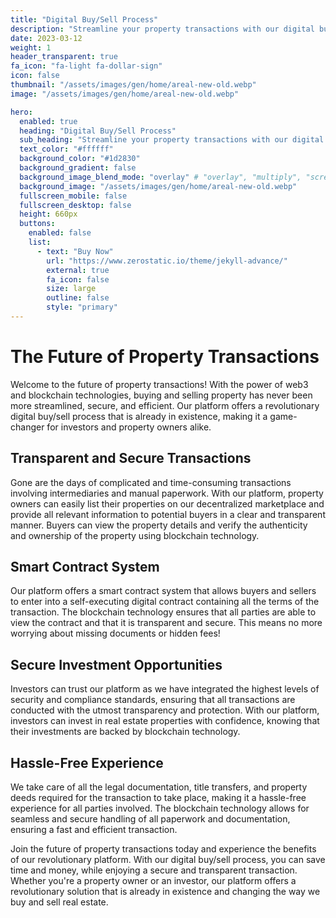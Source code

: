 ```yaml
---
title: "Digital Buy/Sell Process"
description: "Streamline your property transactions with our digital buy/sell process"
date: 2023-03-12
weight: 1
header_transparent: true
fa_icon: "fa-light fa-dollar-sign"
icon: false
thumbnail: "/assets/images/gen/home/areal-new-old.webp"
image: "/assets/images/gen/home/areal-new-old.webp"

hero:
  enabled: true
  heading: "Digital Buy/Sell Process"
  sub_heading: "Streamline your property transactions with our digital buy/sell process"
  text_color: "#ffffff"
  background_color: "#1d2830"
  background_gradient: false
  background_image_blend_mode: "overlay" # "overlay", "multiply", "screen"
  background_image: "/assets/images/gen/home/areal-new-old.webp"
  fullscreen_mobile: false
  fullscreen_desktop: false
  height: 660px
  buttons:
    enabled: false
    list:
      - text: "Buy Now"
        url: "https://www.zerostatic.io/theme/jekyll-advance/"
        external: true
        fa_icon: false
        size: large
        outline: false
        style: "primary"
---
```


# The Future of Property Transactions

Welcome to the future of property transactions! With the power of web3 and blockchain technologies, buying and selling property has never been more streamlined, secure, and efficient. Our platform offers a revolutionary digital buy/sell process that is already in existence, making it a game-changer for investors and property owners alike.

## Transparent and Secure Transactions

Gone are the days of complicated and time-consuming transactions involving intermediaries and manual paperwork. With our platform, property owners can easily list their properties on our decentralized marketplace and provide all relevant information to potential buyers in a clear and transparent manner. Buyers can view the property details and verify the authenticity and ownership of the property using blockchain technology.

## Smart Contract System

Our platform offers a smart contract system that allows buyers and sellers to enter into a self-executing digital contract containing all the terms of the transaction. The blockchain technology ensures that all parties are able to view the contract and that it is transparent and secure. This means no more worrying about missing documents or hidden fees!

## Secure Investment Opportunities

Investors can trust our platform as we have integrated the highest levels of security and compliance standards, ensuring that all transactions are conducted with the utmost transparency and protection. With our platform, investors can invest in real estate properties with confidence, knowing that their investments are backed by blockchain technology.

## Hassle-Free Experience

We take care of all the legal documentation, title transfers, and property deeds required for the transaction to take place, making it a hassle-free experience for all parties involved. The blockchain technology allows for seamless and secure handling of all paperwork and documentation, ensuring a fast and efficient transaction.

Join the future of property transactions today and experience the benefits of our revolutionary platform. With our digital buy/sell process, you can save time and money, while enjoying a secure and transparent transaction. Whether you're a property owner or an investor, our platform offers a revolutionary solution that is already in existence and changing the way we buy and sell real estate.
